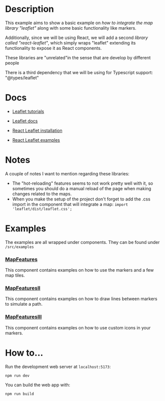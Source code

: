 # Description

This example aims to show a basic example on *how to integrate the map library
"leaflet"* along with some basic functionality like markers.

Additionally, since we will be using React, we will add a second
*library called "react-leaflet"*, which simply wraps "leaflet" extending its
functionality to expose it as React components.

These libraries are "unrelated"in the sense that are develop by different people

There is a third dependency that we will be using for Typescript support: "@types/leaflet"


# Docs

- [Leaflet tutorials](https://leafletjs.com/examples.html)
- [Leaflet docs](https://leafletjs.com/reference.html)


- [React Leaflet installation](https://react-leaflet.js.org/docs/start-introduction/)
- [React Leaflet examples](https://react-leaflet.js.org/docs/example-popup-marker/)


# Notes

A couple of notes I want to mention regarding these libraries:
- The "hot-reloading" features seems to not work pretty well with it, so sometimes
  you should do a manual reload of the page when making changes related to the maps.
- When you make the setup of the project don't forget to add the .css import in the
  component that will integrate a map: `import 'leaflet/dist/leaflet.css';`


# Examples

The examples are all wrapped under components. They can be found under `/src/examples`

### [MapFeatures](/src/examples/MapFeatures.tsx)
This component contains examples on how to use the markers and a few map tiles.


### [MapFeaturesII](/src/examples/MapFeaturesII.tsx)
This component contains examples on how to draw lines between markers to simulate a path.


### [MapFeaturesIII](/src/examples/MapFeaturesIII.tsx)
This component contains examples on how to use custom icons in your markers.


# How to...

Run the development web server at `localhost:5173`:
```
npm run dev
```

You can build the web app with:
```
npm run build
```
